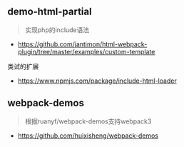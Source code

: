 

## demo-html-partial ##
> 实现php的include语法

- https://github.com/jantimon/html-webpack-plugin/tree/master/examples/custom-template

类试的扩展
- https://www.npmjs.com/package/include-html-loader

## webpack-demos ##
> 根据ruanyf/webpack-demos支持webpack3

- https://github.com/huixisheng/webpack-demos
